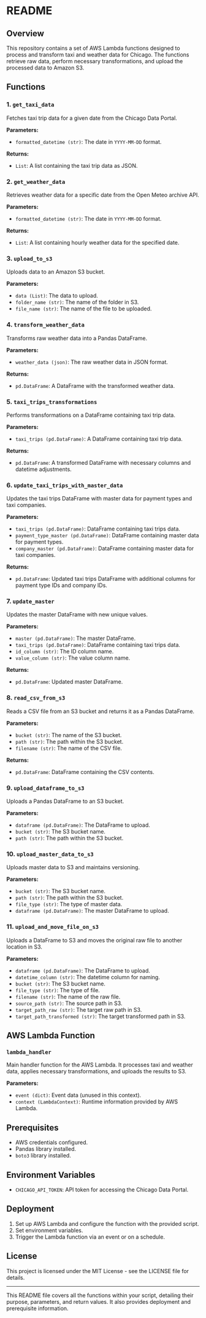 # README

## Overview

This repository contains a set of AWS Lambda functions designed to process and transform taxi and weather data for Chicago. The functions retrieve raw data, perform necessary transformations, and upload the processed data to Amazon S3.

## Functions

### 1. `get_taxi_data`

Fetches taxi trip data for a given date from the Chicago Data Portal.

**Parameters:**
- `formatted_datetime (str)`: The date in `YYYY-MM-DD` format.

**Returns:**
- `List`: A list containing the taxi trip data as JSON.

### 2. `get_weather_data`

Retrieves weather data for a specific date from the Open Meteo archive API.

**Parameters:**
- `formatted_datetime (str)`: The date in `YYYY-MM-DD` format.

**Returns:**
- `List`: A list containing hourly weather data for the specified date.

### 3. `upload_to_s3`

Uploads data to an Amazon S3 bucket.

**Parameters:**
- `data (List)`: The data to upload.
- `folder_name (str)`: The name of the folder in S3.
- `file_name (str)`: The name of the file to be uploaded.

### 4. `transform_weather_data`

Transforms raw weather data into a Pandas DataFrame.

**Parameters:**
- `weather_data (json)`: The raw weather data in JSON format.

**Returns:**
- `pd.DataFrame`: A DataFrame with the transformed weather data.

### 5. `taxi_trips_transformations`

Performs transformations on a DataFrame containing taxi trip data.

**Parameters:**
- `taxi_trips (pd.DataFrame)`: A DataFrame containing taxi trip data.

**Returns:**
- `pd.DataFrame`: A transformed DataFrame with necessary columns and datetime adjustments.

### 6. `update_taxi_trips_with_master_data`

Updates the taxi trips DataFrame with master data for payment types and taxi companies.

**Parameters:**
- `taxi_trips (pd.DataFrame)`: DataFrame containing taxi trips data.
- `payment_type_master (pd.DataFrame)`: DataFrame containing master data for payment types.
- `company_master (pd.DataFrame)`: DataFrame containing master data for taxi companies.

**Returns:**
- `pd.DataFrame`: Updated taxi trips DataFrame with additional columns for payment type IDs and company IDs.

### 7. `update_master`

Updates the master DataFrame with new unique values.

**Parameters:**
- `master (pd.DataFrame)`: The master DataFrame.
- `taxi_trips (pd.DataFrame)`: DataFrame containing taxi trips data.
- `id_column (str)`: The ID column name.
- `value_column (str)`: The value column name.

**Returns:**
- `pd.DataFrame`: Updated master DataFrame.

### 8. `read_csv_from_s3`

Reads a CSV file from an S3 bucket and returns it as a Pandas DataFrame.

**Parameters:**
- `bucket (str)`: The name of the S3 bucket.
- `path (str)`: The path within the S3 bucket.
- `filename (str)`: The name of the CSV file.

**Returns:**
- `pd.DataFrame`: DataFrame containing the CSV contents.

### 9. `upload_dataframe_to_s3`

Uploads a Pandas DataFrame to an S3 bucket.

**Parameters:**
- `dataframe (pd.DataFrame)`: The DataFrame to upload.
- `bucket (str)`: The S3 bucket name.
- `path (str)`: The path within the S3 bucket.

### 10. `upload_master_data_to_s3`

Uploads master data to S3 and maintains versioning.

**Parameters:**
- `bucket (str)`: The S3 bucket name.
- `path (str)`: The path within the S3 bucket.
- `file_type (str)`: The type of master data.
- `dataframe (pd.DataFrame)`: The master DataFrame to upload.

### 11. `upload_and_move_file_on_s3`

Uploads a DataFrame to S3 and moves the original raw file to another location in S3.

**Parameters:**
- `dataframe (pd.DataFrame)`: The DataFrame to upload.
- `datetime_column (str)`: The datetime column for naming.
- `bucket (str)`: The S3 bucket name.
- `file_type (str)`: The type of file.
- `filename (str)`: The name of the raw file.
- `source_path (str)`: The source path in S3.
- `target_path_raw (str)`: The target raw path in S3.
- `target_path_transformed (str)`: The target transformed path in S3.

## AWS Lambda Function

### `lambda_handler`

Main handler function for the AWS Lambda. It processes taxi and weather data, applies necessary transformations, and uploads the results to S3.

**Parameters:**
- `event (dict)`: Event data (unused in this context).
- `context (LambdaContext)`: Runtime information provided by AWS Lambda.

## Prerequisites

- AWS credentials configured.
- Pandas library installed.
- `boto3` library installed.

## Environment Variables

- `CHICAGO_API_TOKEN`: API token for accessing the Chicago Data Portal.

## Deployment

1. Set up AWS Lambda and configure the function with the provided script.
2. Set environment variables.
3. Trigger the Lambda function via an event or on a schedule.

## License

This project is licensed under the MIT License - see the LICENSE file for details.

---

This README file covers all the functions within your script, detailing their purpose, parameters, and return values. It also provides deployment and prerequisite information.